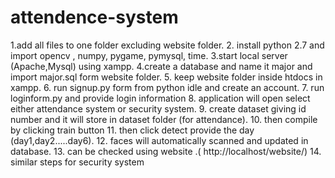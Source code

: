 # attendence-system
1.add all files to one folder excluding website folder.
2. install python 2.7 and import opencv , numpy,  pygame, pymysql, time.
3.start local server (Apache,Mysql)  using xampp.
4.create a database and name it major and import major.sql form website folder.
5. keep website folder inside htdocs in xampp. 
6. run signup.py form from python idle and create an account.
7. run loginform.py and provide login information
8. application will open select either attendance system or security system.
9. create dataset giving id number and it will store in dataset folder (for attendance).
10. then compile by clicking train button
11. then click detect  provide the day (day1,day2.....day6).
12.  faces will automatically scanned and updated in database.
13. can be checked using website .( http://localhost/website/)
14. similar steps for security system
